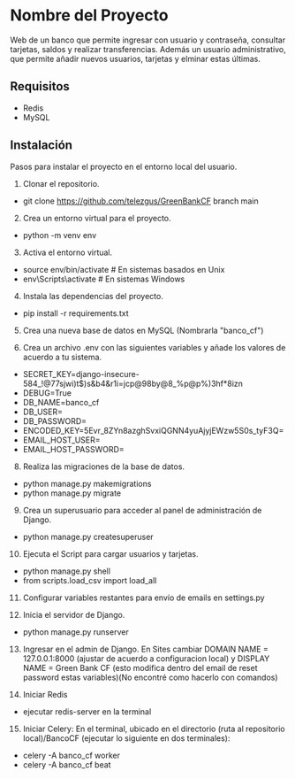 # Nombre del Proyecto

Web de un banco que permite ingresar con usuario y contraseña, consultar tarjetas, saldos y realizar transferencias.
Además un usuario administrativo, que permite añadir nuevos usuarios, tarjetas y elminar estas últimas.

## Requisitos

- Redis
- MySQL

## Instalación

Pasos para instalar el proyecto en el entorno local del usuario.

1. Clonar el repositorio.
   
- git clone https://github.com/telezgus/GreenBankCF branch main

2. Crea un entorno virtual para el proyecto.

- python -m venv env

3. Activa el entorno virtual.

- source env/bin/activate  # En sistemas basados en Unix
- env\Scripts\activate  # En sistemas Windows

4. Instala las dependencias del proyecto.

- pip install -r requirements.txt


5. Crea una nueva base de datos en MySQL (Nombrarla "banco_cf")


6. Crea un archivo .env con las siguientes variables y añade los valores de acuerdo a tu sistema.

-	SECRET_KEY=django-insecure-584_!@77sjwi)t$)s&b4&r1i=jcp@98by@8_%p@p%)3hf*8izn
-	DEBUG=True
-	DB_NAME=banco_cf
-	DB_USER=<user>
-	DB_PASSWORD=<password>
-	ENCODED_KEY=5Evr_8ZYn8azghSvxiQGNN4yuAjyjEWzw5S0s_tyF3Q=
-	EMAIL_HOST_USER=<email>
-	EMAIL_HOST_PASSWORD=<password>


8. Realiza las migraciones de la base de datos.

- python manage.py makemigrations
- python manage.py migrate


9. Crea un superusuario para acceder al panel de administración de Django.

- python manage.py createsuperuser


10. Ejecuta el Script para cargar usuarios y tarjetas.
- python manage.py shell
- from scripts.load_csv import load_all


11. Configurar variables restantes para envío de emails en settings.py


12. Inicia el servidor de Django.

- python manage.py runserver


13. Ingresar en el admin de Django. En Sites cambiar DOMAIN NAME = 127.0.0.1:8000 (ajustar de acuerdo a configuracion local) y DISPLAY NAME = Green Bank CF
	(esto modifica dentro del email de reset password estas variables)(No encontré como hacerlo con comandos)

14. Iniciar Redis
- ejecutar redis-server en la terminal

15. Iniciar Celery: En el terminal, ubicado en el directorio (ruta al repositorio local)/BancoCF (ejecutar lo siguiente en dos terminales):
-  celery -A banco_cf worker
-  celery -A banco_cf beat
